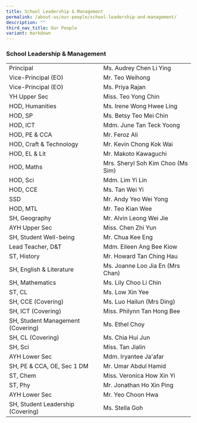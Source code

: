 ```yaml
---
title: School Leadership & Management
permalink: /about-us/our-people/school-leadership-and-management/
description: ""
third_nav_title: Our People
variant: markdown
---
```

### School Leadership & Management

|  	|  	|
|---	|---	|
| Principal 	| Ms. Audrey Chen Li Ying 	|
| Vice-Principal (EO) 	| Mr. Teo Weihong 	|
| Vice-Principal (EO) 	| Ms. Priya Rajan 	|
| YH Upper Sec| Miss. Teo Yong Chin	|
| HOD, Humanities 	| Ms. Irene Wong Hwee Ling	|
| HOD, SP| Ms. Betsy Teo Mei Chin 	|
| HOD, ICT 	| Mdm. June Tan Teck Yoong 	|
| HOD, PE & CCA 	| Mr. Feroz Ali 	|
| HOD, Craft & Technology 	| Mr. Kevin Chong Kok Wai	|
| HOD, EL & Lit 	| Mr. Makoto Kawaguchi 	|
| HOD, Maths 	| Mrs. Sheryl Soh Kim Choo (Ms Sim) 	|
| HOD, Sci	| Mdm. Lim Yi Lin 	|
| HOD, CCE 	| Ms. Tan Wei Yi  	|
| SSD	| Mr. Andy Yeo Wei Yong 	|
| HOD, MTL  	| Mr. Teo Kian Wee 	|
| SH, Geography 	| Mr. Alvin Leong Wei Jie 	|
| AYH Upper Sec	| Miss. Chen Zhi Yun	|
| SH, Student Well-being 	| Mr. Chua Kee Eng 	|
| Lead Teacher, D&T 	| Mdm. Eileen Ang Bee Kiow	|
| ST, History	| Mr. Howard Tan Ching Hau 	|
| SH, English & Literature 	| Ms. Joanne Loo Jia En (Mrs Chan)	|
| SH, Mathematics 	| Ms. Lily Choo Li Chin 	|
| ST, CL	| Ms. Low Xin Yee 	|
| SH, CCE (Covering)	| Ms. Luo Hailun (Mrs Ding) 	|
| SH, ICT (Covering) 	| Miss. Philynn Tan Hong Bee 	|
| SH, Student Management (Covering) 	| Ms. Ethel Choy 	|
| SH, CL (Covering) 	| Ms. Chia Hui Jun 	|
| SH, Sci	| Miss. Tan Jialin 	|
| AYH Lower Sec	| Mdm. Iryantee Ja'afar |
| SH, PE & CCA, OE, Sec 1 DM	| Mr. Umar Abdul Hamid 	|
| ST, Chem	| Miss. Veronica How Xin Yi 	|
| ST, Phy	| Mr. Jonathan Ho Xin Ping  	|
| AYH Lower Sec	| Mr. Yeo Choon Hwa 	|
| SH, Student Leadership (Covering)	| Ms. Stella Goh	|